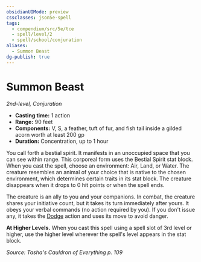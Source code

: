 ```yaml
---
obsidianUIMode: preview
cssclasses: json5e-spell
tags:
  - compendium/src/5e/tce
  - spell/level/2
  - spell/school/conjuration
aliases:
  - Summon Beast
dg-publish: true
---
```

# Summon Beast
*2nd-level, Conjuration*  

- **Casting time:** 1 action
- **Range:** 90 feet
- **Components:** V, S, a feather, tuft of fur, and fish tail inside a gilded acorn worth at least 200 gp
- **Duration:** Concentration, up to 1 hour

You call forth a bestial spirit. It manifests in an unoccupied space that you can see within range. This corporeal form uses the Bestial Spirit stat block. When you cast the spell, choose an environment: Air, Land, or Water. The creature resembles an animal of your choice that is native to the chosen environment, which determines certain traits in its stat block. The creature disappears when it drops to 0 hit points or when the spell ends.

The creature is an ally to you and your companions. In combat, the creature shares your initiative count, but it takes its turn immediately after yours. It obeys your verbal commands (no action required by you). If you don't issue any, it takes the [Dodge](/3-Mechanics/CLI/rules/actions.md#Dodge) action and uses its move to avoid danger.

**At Higher Levels.** When you cast this spell using a spell slot of 3rd level or higher, use the higher level wherever the spell's level appears in the stat block.

*Source: Tasha's Cauldron of Everything p. 109*